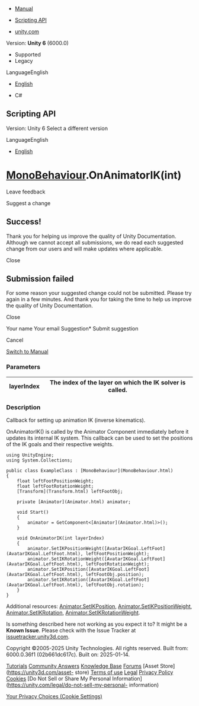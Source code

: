[ ]()

  * [Manual](../Manual/index.html)
  * [Scripting API](../ScriptReference/index.html)

  * [unity.com](https://unity.com/)

Version: **Unity 6** (6000.0)

  * Supported
  * Legacy

LanguageEnglish

  * [English]()

  * C#

[ ](https://docs.unity3d.com)

## Scripting API

Version: Unity 6 Select a different version

LanguageEnglish

  * [English]()

#  [MonoBehaviour](MonoBehaviour.html).OnAnimatorIK(int)

Leave feedback

Suggest a change

## Success!

Thank you for helping us improve the quality of Unity Documentation. Although
we cannot accept all submissions, we do read each suggested change from our
users and will make updates where applicable.

Close

## Submission failed

For some reason your suggested change could not be submitted. Please <a>try
again</a> in a few minutes. And thank you for taking the time to help us
improve the quality of Unity Documentation.

Close

Your name Your email Suggestion* Submit suggestion

Cancel

[Switch to Manual](../Manual/class-MonoBehaviour.html "Go to MonoBehaviour
Component in the Manual")

### Parameters

layerIndex | The index of the layer on which the IK solver is called.  
---|---  
  
### Description

Callback for setting up animation IK (inverse kinematics).

OnAnimatorIK() is called by the Animator Component immediately before it
updates its internal IK system. This callback can be used to set the positions
of the IK goals and their respective weights.

    
    
    using UnityEngine;
    using System.Collections;  
      
    public class ExampleClass : [MonoBehaviour](MonoBehaviour.html)
    {
        float leftFootPositionWeight;
        float leftFootRotationWeight;
        [Transform](Transform.html) leftFootObj;  
      
        private [Animator](Animator.html) animator;  
      
        void Start()
        {
            animator = GetComponent<[Animator](Animator.html)>();
        }  
      
        void OnAnimatorIK(int layerIndex)
        {
            animator.SetIKPositionWeight([AvatarIKGoal.LeftFoot](AvatarIKGoal.LeftFoot.html), leftFootPositionWeight);
            animator.SetIKRotationWeight([AvatarIKGoal.LeftFoot](AvatarIKGoal.LeftFoot.html), leftFootRotationWeight);
            animator.SetIKPosition([AvatarIKGoal.LeftFoot](AvatarIKGoal.LeftFoot.html), leftFootObj.position);
            animator.SetIKRotation([AvatarIKGoal.LeftFoot](AvatarIKGoal.LeftFoot.html), leftFootObj.rotation);
        }
    }
    

Additional resources: [Animator.SetIKPosition](Animator.SetIKPosition.html),
[Animator.SetIKPositionWeight](Animator.SetIKPositionWeight.html),
[Animator.SetIKRotation](Animator.SetIKRotation.html),
[Animator.SetIKRotationWeight](Animator.SetIKRotationWeight.html).

Is something described here not working as you expect it to? It might be a
**Known Issue**. Please check with the Issue Tracker at
[issuetracker.unity3d.com](https://issuetracker.unity3d.com).

Copyright ©2005-2025 Unity Technologies. All rights reserved. Built from:
6000.0.36f1 (02b661dc617c). Built on: 2025-01-14.

[Tutorials](https://unity3d.com/learn) [Community
Answers](https://answers.unity3d.com) [Knowledge
Base](https://support.unity3d.com/hc/en-us)
[Forums](https://forum.unity3d.com) [Asset Store](https://unity3d.com/asset-
store) [Terms of use](https://docs.unity3d.com/Manual/TermsOfUse.html)
[Legal](https://unity.com/legal) [Privacy
Policy](https://unity.com/legal/privacy-policy)
[Cookies](https://unity.com/legal/cookie-policy) [Do Not Sell or Share My
Personal Information](https://unity.com/legal/do-not-sell-my-personal-
information)

[Your Privacy Choices (Cookie Settings)](javascript:void\(0\);)

